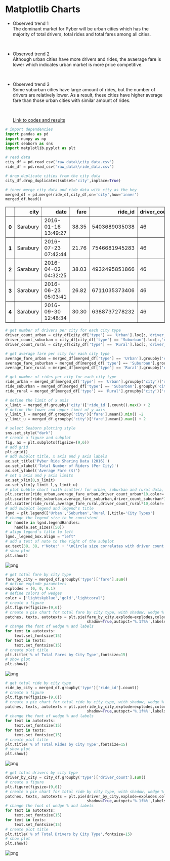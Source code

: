 # Matplotlib Charts
* Observed trend 1  
  The dominant market for Pyber will be urban cities which has the majority of total drivers, total rides and total fares among all cities.
  
  
  <br>

* Observed trend 2  
  Although urban cities have more drivers and rides, the avaerage fare is lower which indicates urban market is more price competitive.
  
  
  <br>
  

* Observed trend 3  
  Some suburban cities have large amount of rides, but the number of drivers are relatively lower.  As a result, these cities have higher average fare than those urban cities with similar amount of rides.
  
  
  <br>
  
  [Link to codes and results]()


```python
# import dependencies
import pandas as pd
import numpy as np
import seaborn as sns
import matplotlib.pyplot as plt
```


```python
# read data
city_df = pd.read_csv('raw_data\\city_data.csv')
ride_df = pd.read_csv('raw_data\\ride_data.csv')
```


```python
# drop duplicate cities from the city data
city_df.drop_duplicates(subset='city',inplace=True)
```


```python
# inner merge city data and ride data with city as the key
merged_df = pd.merge(ride_df,city_df,on='city',how='inner')
merged_df.head()
```




<div>
<table border="1" class="dataframe">
  <thead>
    <tr style="text-align: right;">
      <th></th>
      <th>city</th>
      <th>date</th>
      <th>fare</th>
      <th>ride_id</th>
      <th>driver_count</th>
      <th>type</th>
    </tr>
  </thead>
  <tbody>
    <tr>
      <th>0</th>
      <td>Sarabury</td>
      <td>2016-01-16 13:49:27</td>
      <td>38.35</td>
      <td>5403689035038</td>
      <td>46</td>
      <td>Urban</td>
    </tr>
    <tr>
      <th>1</th>
      <td>Sarabury</td>
      <td>2016-07-23 07:42:44</td>
      <td>21.76</td>
      <td>7546681945283</td>
      <td>46</td>
      <td>Urban</td>
    </tr>
    <tr>
      <th>2</th>
      <td>Sarabury</td>
      <td>2016-04-02 04:32:25</td>
      <td>38.03</td>
      <td>4932495851866</td>
      <td>46</td>
      <td>Urban</td>
    </tr>
    <tr>
      <th>3</th>
      <td>Sarabury</td>
      <td>2016-06-23 05:03:41</td>
      <td>26.82</td>
      <td>6711035373406</td>
      <td>46</td>
      <td>Urban</td>
    </tr>
    <tr>
      <th>4</th>
      <td>Sarabury</td>
      <td>2016-09-30 12:48:34</td>
      <td>30.30</td>
      <td>6388737278232</td>
      <td>46</td>
      <td>Urban</td>
    </tr>
  </tbody>
</table>
</div>




```python
# get number of drivers per city for each city type
driver_count_urban = city_df[city_df['type'] == 'Urban'].loc[:,'driver_count']
driver_count_suburban = city_df[city_df['type'] == 'Suburban'].loc[:,'driver_count']
driver_count_rural = city_df[city_df['type'] == 'Rural'].loc[:,'driver_count']
```


```python
# get average fare per city for each city type
average_fare_urban = merged_df[merged_df['type'] == 'Urban'].groupby('city')['fare'].mean()
average_fare_suburban = merged_df[merged_df['type'] == 'Suburban'].groupby('city')['fare'].mean()
average_fare_rural = merged_df[merged_df['type'] == 'Rural'].groupby('city')['fare'].mean()
```


```python
# get number of rides per city for each city type
ride_urban = merged_df[merged_df['type'] == 'Urban'].groupby('city')['ride_id'].count()
ride_suburban = merged_df[merged_df['type'] == 'Suburban'].groupby('city')['ride_id'].count()
ride_rural = merged_df[merged_df['type'] == 'Rural'].groupby('city')['ride_id'].count()
```


```python
# define the limit of x axis
x_limit = merged_df.groupby('city')['ride_id'].count().max() + 2
# define the lower and upper limit of y axis
y_limit_l = merged_df.groupby('city')['fare'].mean().min() -2
y_limit_u = merged_df.groupby('city')['fare'].mean().max() + 2
```


```python
# select Seaborn plotting style
sns.set_style("dark")
# create a figure and subplot
fig, ax = plt.subplots(figsize=(9,6))
# add grid
plt.grid()
# add subplot title, x axis and y axis labels
ax.set_title('Pyber Ride Sharing Data (2016)')
ax.set_xlabel('Total Number of Riders (Per City)')
ax.set_ylabel('Average Fare ($)')
# set x axis and y axis limits
ax.set_xlim(0,x_limit)
ax.set_ylim(y_limit_l,y_limit_u)
# plot bubble chart (with scatter) for urban, suburban and rural data, set color, edge and linewidth
plt.scatter(ride_urban,average_fare_urban,driver_count_urban*10,color='coral',alpha=0.8,edgecolor='k',linewidth=1)
plt.scatter(ride_suburban,average_fare_suburban,driver_count_suburban*10,color='gold',edgecolor='k',linewidth=1)
plt.scatter(ride_rural,average_fare_rural,driver_count_rural*10,color='skyblue',alpha=0.7,edgecolor='k',linewidth=1)
# add subplot legend and legend's title
lgnd = plt.legend(['Urban','Suburban','Rural'],title='City Types')
# change the legend size to be consistent
for handle in lgnd.legendHandles:
    handle.set_sizes([50])
# align legend's title to left
lgnd._legend_box.align = "left"
# add a text of note to the right of the subplot
ax.text(38, 38, r'Note:' + '\nCircle size correlates with driver count per city.',fontsize=12)
# show plot
plt.show()
```


![png](output_8_0.png)



```python
# get total fare by city type
fare_by_city = merged_df.groupby('type')['fare'].sum()
# define explode parameters
explodes = (0, 0, 0.1)
# define colors of wedges
color = ['lightskyblue','gold','lightcoral']
# create a figure
plt.figure(figsize=(9,6))
# create a pie chart for total fare by city type, with shadow, wedge % and wedge labels
patches, texts, autotexts = plt.pie(fare_by_city,explode=explodes,colors=color,startangle=120,
                                    shadow=True,autopct='%.1f%%',labels=fare_by_city.keys())
# change the font of wedge % and labels
for text in autotexts:
    text.set_fontsize(15)
for text in texts:
    text.set_fontsize(15)
# create plot title
plt.title('% of Total Fares by City Type',fontsize=15)
# show plot
plt.show()
```


![png](output_9_0.png)



```python
# get total ride by city type
ride_by_city = merged_df.groupby('type')['ride_id'].count()
# create a figure
plt.figure(figsize=(9,6))
# create a pie chart for total ride by city type, with shadow, wedge % and wedge labels
patches, texts, autotexts = plt.pie(ride_by_city,explode=explodes,colors=color,startangle=120,
                                    shadow=True,autopct='%.1f%%',labels=ride_by_city.keys())
# change the font of wedge % and labels
for text in autotexts:
    text.set_fontsize(15)
for text in texts:
    text.set_fontsize(15)
# create plot title
plt.title('% of Total Rides by City Type',fontsize=15)
# show plot
plt.show()
```


![png](output_10_0.png)



```python
# get total drivers by city type
driver_by_city = city_df.groupby('type')['driver_count'].sum()
# create a figure
plt.figure(figsize=(9,6))
# create a pie chart for total ride by city type, with shadow, wedge % and wedge labels
patches, texts, autotexts = plt.pie(driver_by_city,explode=explodes,colors=color,startangle=140,
                                    shadow=True,autopct='%.1f%%',labels=driver_by_city.keys())
# change the font of wedge % and labels
for text in autotexts:
    text.set_fontsize(15)
for text in texts:
    text.set_fontsize(15)
# create plot title
plt.title('% of Total Drivers by City Type',fontsize=15)
# show plot
plt.show()
```


![png](output_11_0.png)

